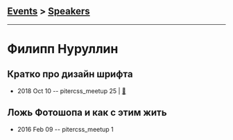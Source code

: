 ## [Events](../README.md) > [Speakers](../speakers.md)
---

# Филипп Нуруллин

## Кратко про дизайн шрифта
- 2018 Oct 10 -- pitercss_meetup 25  | [:notebook:](https://pitercss.ru/25/pres/type-design.pdf)  
## Ложь Фотошопа и как с этим жить
- 2016 Feb 09 -- pitercss_meetup 1    
